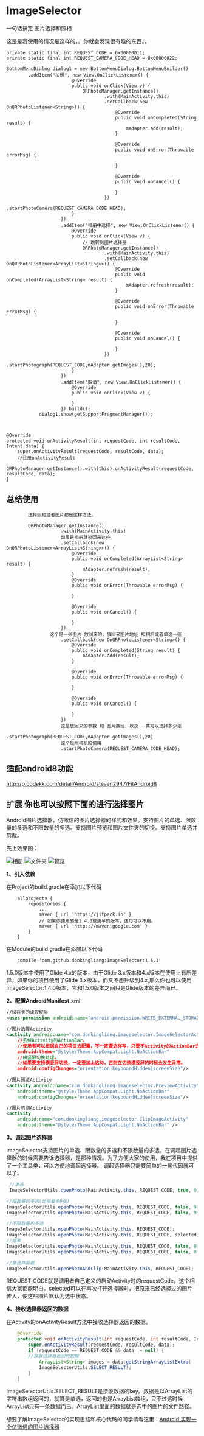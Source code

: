# ImageSelector

一句话搞定 图片选择和照相

这是是我使用的情况是这样的。。你就会发现很有趣的东西。。

	private static final int REQUEST_CODE = 0x00000011;
    private static final int REQUEST_CAMERA_CODE_HEAD = 0x00000022;

	BottomMenuDialog dialog1 = new BottomMenuDialog.BottomMenuBuilder()
			.addItem("拍照", new View.OnClickListener() {
                            @Override
                            public void onClick(View v) {
                                QRPhotoManager.getInstance()
                                        .with(MainActivity.this)
                                        .setCallback(new OnQRPhotoListener<String>() {
                                            @Override
                                            public void onCompleted(String result) {
                                                mAdapter.add(result);
                                            }

                                            @Override
                                            public void onError(Throwable errorMsg) {

                                            }

                                            @Override
                                            public void onCancel() {

                                            }
                                        })
                                        .startPhotoCamera(REQUEST_CAMERA_CODE_HEAD);
                            }
                        })
                        .addItem("相册中选择", new View.OnClickListener() {
                            @Override
                            public void onClick(View v) {
                                // 跳转到图片选择器
                                QRPhotoManager.getInstance()
                                        .with(MainActivity.this)
                                        .setCallback(new OnQRPhotoListener<ArrayList<String>>() {
                                            @Override
                                            public void onCompleted(ArrayList<String> result) {
                                                mAdapter.refresh(result);
                                            }

                                            @Override
                                            public void onError(Throwable errorMsg) {

                                            }

                                            @Override
                                            public void onCancel() {

                                            }
                                        })
                                        .startPhotograph(REQUEST_CODE,mAdapter.getImages(),20);
                            }
                        })
                        .addItem("取消", new View.OnClickListener() {
                            @Override
                            public void onClick(View v) {

                            }
                        }).build();
                dialog1.show(getSupportFragmentManager());		               		



	@Override
    protected void onActivityResult(int requestCode, int resultCode, Intent data) {
        super.onActivityResult(requestCode, resultCode, data);
        //注册onActivityResult
        QRPhotoManager.getInstance().with(this).onActivityResult(requestCode, resultCode, data); 
    }



## 总结使用

			选择照相或者图片都是这样方法。

			QRPhotoManager.getInstance()
                        .with(MainActivity.this)
						如果是相册就返回来这些
                        .setCallback(new OnQRPhotoListener<ArrayList<String>>() {
                            @Override
                            public void onCompleted(ArrayList<String> result) {
                                mAdapter.refresh(result);
                            }
                            @Override
                            public void onError(Throwable errorMsg) {

                            }

                            @Override
                            public void onCancel() {

                            }
                        })
					这个是一张图片 放回来的，放回来图片地址 照相机或者单选一张
                        .setCallback(new OnQRPhotoListener<String>() {
                            @Override
                            public void onCompleted(String result) {
                                mAdapter.add(result);
                            }

                            @Override
                            public void onError(Throwable errorMsg) {

                            }

                            @Override
                            public void onCancel() {

                            }
                        })
						这是放回来的参数 和 图片数组，以及 一共可以选择多少张
                        .startPhotograph(REQUEST_CODE,mAdapter.getImages(),20)
						这个是照相机的使用
                        .startPhotoCamera(REQUEST_CAMERA_CODE_HEAD);
						
## 适配android8功能

http://p.codekk.com/detail/Android/steven2947/FitAndroid8


## 扩展 你也可以按照下面的进行选择图片



Android图片选择器，仿微信的图片选择器的样式和效果。支持图片的单选、限数量的多选和不限数量的多选。支持图片预览和图片文件夹的切换。支持图片单选并剪裁。

先上效果图：

![相册](https://github.com/donkingliang/ImageSelector/blob/master/%E6%95%88%E6%9E%9C%E5%9B%BE/%E7%9B%B8%E5%86%8C.jpg)  ![文件夹](https://github.com/donkingliang/ImageSelector/blob/master/%E6%95%88%E6%9E%9C%E5%9B%BE/%E6%96%87%E4%BB%B6%E5%A4%B9.jpg)  ![预览](https://github.com/donkingliang/ImageSelector/blob/master/%E6%95%88%E6%9E%9C%E5%9B%BE/%E9%A2%84%E8%A7%88.jpg)

**1、引入依赖**

在Project的build.gradle在添加以下代码

```
	allprojects {
		repositories {
			...
			maven { url 'https://jitpack.io' }
			// 如果你使用的是1.4.0或更早的版本，这句可以不用。
			maven { url 'https://maven.google.com' }
		}
	}
```
在Module的build.gradle在添加以下代码

```
	compile 'com.github.donkingliang:ImageSelector:1.5.1'
```
1.5.0版本中使用了Glide 4.x的版本，由于Glide 3.x版本和4.x版本在使用上有所差异，如果你的项目使用了Glide 3.x版本，而又不想升级到4.x,那么你也可以使用ImageSelector:1.4.0版本，它和1.5.0版本之间只是Glide版本的差异而已。

**2、配置AndroidManifest.xml**
```xml
//储存卡的读取权限
<uses-permission android:name="android.permission.WRITE_EXTERNAL_STORAGE" />

//图片选择Activity
<activity android:name="com.donkingliang.imageselector.ImageSelectorActivity"
	//去掉Activity的ActionBar。
	//使用者可以根据自己的项目去配置，不一定要这样写，只要不Activity的ActionBar去掉就可以了。
    android:theme="@style/Theme.AppCompat.Light.NoActionBar"
    //横竖屏切换处理。
    //如果要支持横竖屏切换，一定要加上这句，否则在切换横竖屏的时候会发生异常。
    android:configChanges="orientation|keyboardHidden|screenSize"/>
    
//图片预览Activity
<activity android:name="com.donkingliang.imageselector.PreviewActivity"
    android:theme="@style/Theme.AppCompat.Light.NoActionBar"
    android:configChanges="orientation|keyboardHidden|screenSize"/>

//图片剪切Activity
<activity
    android:name="com.donkingliang.imageselector.ClipImageActivity"
    android:theme="@style/Theme.AppCompat.Light.NoActionBar" />
```
**3、调起图片选择器**

ImageSelector支持图片的单选、限数量的多选和不限数量的多选。在调起图片选择器的时候需要告诉选择器，是那种情况。为了方便大家的使用，我在项目中提供了一个工具类，可以方便地调起选择器。
调起选择器只需要简单的一句代码就可以了。
```java
 //单选
 ImageSelectorUtils.openPhoto(MainActivity.this, REQUEST_CODE, true, 0);

//限数量的多选(比喻最多9张)
ImageSelectorUtils.openPhoto(MainActivity.this, REQUEST_CODE, false, 9);
ImageSelectorUtils.openPhoto(MainActivity.this, REQUEST_CODE, false, 9, selected); // 把已选的传入。

//不限数量的多选
ImageSelectorUtils.openPhoto(MainActivity.this, REQUEST_CODE);
ImageSelectorUtils.openPhoto(MainActivity.this, REQUEST_CODE, selected); // 把已选的传入。
//或者
ImageSelectorUtils.openPhoto(MainActivity.this, REQUEST_CODE, false, 0);
ImageSelectorUtils.openPhoto(MainActivity.this, REQUEST_CODE, false, 0, selected); // 把已选的传入。

//单选并剪裁
ImageSelectorUtils.openPhotoAndClip(MainActivity.this, REQUEST_CODE);
```
REQUEST_CODE就是调用者自己定义的启动Activity时的requestCode，这个相信大家都能明白。selected可以在再次打开选择器时，把原来已经选择过的图片传入，使这些图片默认为选中状态。

**4、接收选择器返回的数据**

在Activity的onActivityResult方法中接收选择器返回的数据。
```java
    @Override
    protected void onActivityResult(int requestCode, int resultCode, Intent data) {
        super.onActivityResult(requestCode, resultCode, data);
        if (requestCode == REQUEST_CODE && data != null) {
	    //获取选择器返回的数据
            ArrayList<String> images = data.getStringArrayListExtra(
            ImageSelectorUtils.SELECT_RESULT);
        }
    }
```
ImageSelectorUtils.SELECT_RESULT是接收数据的key。数据是以ArrayList的字符串数组返回的，就算是单选，返回的也是ArrayList数组，只不过这时候ArrayList只有一条数据而已。ArrayList里面的数据就是选中的图片的文件路径。

想要了解ImageSelector的实现思路和核心代码的同学请看这里：[Android 实现一个仿微信的图片选择器](http://blog.csdn.net/u010177022/article/details/70147243)

